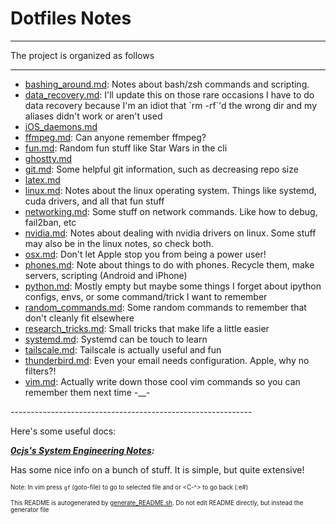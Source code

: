 # Dotfiles Notes
----------------
The project is organized as follows

------------------------------------------------------------
<ul>
    <li>
        <a href="bashing_around.md">bashing_around.md</a>:
			 Notes about bash/zsh commands and scripting.
    </li>
    <li>
        <a href="data_recovery.md">data_recovery.md</a>:
			 I'll update this on those rare occasions I have to do data recovery because I'm an idiot that `rm -rf`'d the wrong dir and my aliases didn't work or aren't used
    </li>
    <li>
        <a href="iOS_daemons.md">iOS_daemons.md</a>
    </li>
    <li>
        <a href="ffmpeg.md">ffmpeg.md</a>:
			 Can anyone remember ffmpeg?
    </li>
    <li>
        <a href="fun.md">fun.md</a>:
			 Random fun stuff like Star Wars in the cli
    </li>
    <li>
        <a href="ghostty.md">ghostty.md</a>
    </li>
    <li>
        <a href="git.md">git.md</a>:
			 Some helpful git information, such as decreasing repo size
    </li>
    <li>
        <a href="latex.md">latex.md</a>
    </li>
    <li>
        <a href="linux.md">linux.md</a>:
			 Notes about the linux operating system. Things like systemd, cuda drivers, and all that fun stuff
    </li>
    <li>
        <a href="networking.md">networking.md</a>:
			 Some stuff on network commands. Like how to debug, fail2ban, etc
    </li>
    <li>
        <a href="nvidia.md">nvidia.md</a>:
			 Notes about dealing with nvidia drivers on linux.  Some stuff may also be in the linux notes, so check both.
    </li>
    <li>
        <a href="osx.md">osx.md</a>:
			 Don't let Apple stop you from being a power user!
    </li>
    <li>
        <a href="phones.md">phones.md</a>:
			 Note about things to do with phones. Recycle them, make servers, scripting (Android and iPhone)
    </li>
    <li>
        <a href="python.md">python.md</a>:
			 Mostly empty but maybe some things I forget about ipython configs, envs, or some command/trick I want to remember
    </li>
    <li>
        <a href="random_commands.md">random_commands.md</a>:
			 Some random commands to remember that don't cleanly fit elsewhere
    </li>
    <li>
        <a href="research_tricks.md">research_tricks.md</a>:
			 Small tricks that make life a little easier
    </li>
    <li>
        <a href="systemd.md">systemd.md</a>:
			 Systemd can be touch to learn
    </li>
    <li>
        <a href="tailscale.md">tailscale.md</a>:
			 Tailscale is actually useful and fun
    </li>
    <li>
        <a href="thunderbird.md">thunderbird.md</a>:
			 Even your email needs configuration. Apple, why no filters?!
    </li>
    <li>
        <a href="vim.md">vim.md</a>:
			 Actually write down those cool vim commands so you can remember them next time -__-
    </li>
</ul>
------------------------------------------------------------

Here's some useful docs:

***[0cjs's System Engineering Notes](https://github.com/0cjs/sedoc/tree/master):***

Has some nice info on a bunch of stuff. It is simple, but quite extensive!

<sub><sup>Note: In vim press `gf` (goto-file) to go to selected file and <C-o> or <C-^> to go back (:e#)</sub></sup>

<sub><sup>This README is autogenerated by [generate_README.sh](/Notes/generate_README.sh). Do not edit README directly, but instead the generator file</sub><sup>
